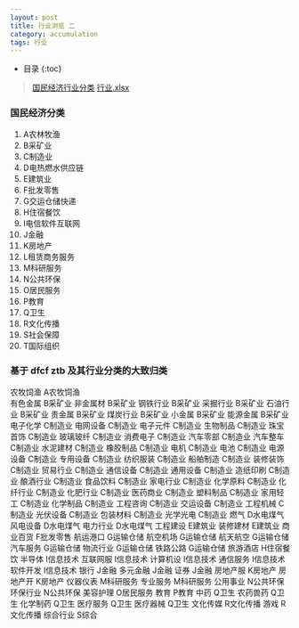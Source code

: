 ```yaml
---
layout: post  
title: 行业浏览 二
category: accumulation  
tags: 行业
---
```

* 目录
{:toc}  
> [国民经济行业分类](https://www.stats.gov.cn/search/s?qt=国民经济分类)
> [行业.xlsx](2024/03/industry.xlsx)


### 国民经济分类
1. A农林牧渔
2. B采矿业
3. C制造业
4. D电热燃水供应链
5. E建筑业
6. F批发零售
7. G交运仓储快递
8. H住宿餐饮
9. I电信软件互联网
10. J金融
11. K房地产 
12. L租赁商务服务 
13. M科研服务
14. N公共环保
15. O居民服务
16. P教育
17. Q卫生
18. R文化传播
19. S社会保障
20. T国际组织

### 基于 dfcf ztb 及其行业分类的大致归类

农牧饲渔	A农牧饲渔  
有色金属	B采矿业
非金属材	B采矿业
钢铁行业	B采矿业
采掘行业	B采矿业
石油行业	B采矿业
贵金属	B采矿业
煤炭行业	B采矿业
小金属	B采矿业
能源金属	B采矿业
电子化学	C制造业
电网设备	C制造业
电子元件	C制造业
生物制品	C制造业
珠宝首饰	C制造业
玻璃玻纤	C制造业
消费电子	C制造业
汽车零部	C制造业
汽车整车	C制造业
水泥建材	C制造业
橡胶制品	C制造业
电机	C制造业
电池	C制造业
电源设备	C制造业
专用设备	C制造业
纺织服装	C制造业
船舶制造	C制造业
装修装饰	C制造业
贸易行业	C制造业
通信设备	C制造业
通用设备	C制造业
造纸印刷	C制造业
酿酒行业	C制造业
食品饮料	C制造业
家电行业	C制造业
化学原料	C制造业
化纤行业	C制造业
化肥行业	C制造业
医药商业	C制造业
塑料制品	C制造业
家用轻工	C制造业
化学制品	C制造业
工程咨询	C制造业
交运设备	C制造业
工程机械	C制造业
光伏设备	C制造业
包装材料	C制造业
光学光电	C制造业
燃气	D水电煤气
风电设备	D水电煤气
电力行业	D水电煤气
工程建设	E建筑业
装修建材	E建筑业
商业百货	F批发零售
航运港口	G运输仓储
航空机场	G运输仓储
航天航空	G运输仓储
汽车服务	G运输仓储
物流行业	G运输仓储
铁路公路	G运输仓储
旅游酒店	H住宿餐饮
半导体	I信息技术
互联网服	I信息技术
计算机设	I信息技术
通信服务	I信息技术
软件开发	I信息技术
银行	J金融
多元金融	J金融
证券	J金融
房地产服	K房地产
房地产开	K房地产
仪器仪表	M科研服务
专业服务	M科研服务
公用事业	N公共环保
环保行业	N公共环保
美容护理	O居民服务
教育	P教育
中药	Q卫生
农药兽药	Q卫生
化学制药	Q卫生
医疗服务	Q卫生
医疗器械	Q卫生
文化传媒	R文化传播
游戏	R文化传播
综合行业	S综合


